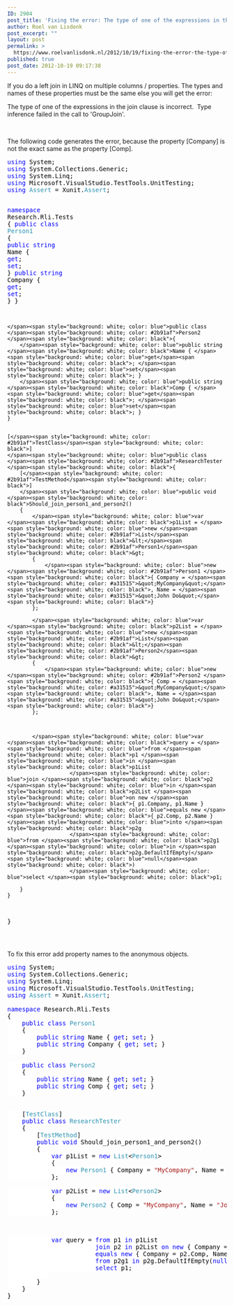 ```yaml
---
ID: 2904
post_title: 'Fixing the error: The type of one of the expressions in the join clause is incorrect.  Type inference failed in the call to &#8216;GroupJoin&#8217;. in a left join with LINQ.'
author: Roel van Lisdonk
post_excerpt: ""
layout: post
permalink: >
  https://www.roelvanlisdonk.nl/2012/10/19/fixing-the-error-the-type-of-one-of-the-expressions-in-the-join-clause-is-incorrect-type-inference-failed-in-the-call-to-groupjoin-in-a-left-join-with-linq/
published: true
post_date: 2012-10-19 09:17:38
---
```

<p>If you do a left join in LINQ on multiple columns / properties. The types and names of these properties must be the same else you will get the error:</p>  <p>The type of one of the expressions in the join clause is incorrect.&#160; Type inference failed in the call to 'GroupJoin'.</p>  <p>&#160;</p>  <p>The following code generates the error, because the property [Company] is not the exact same as the property [Comp]. </p>  <pre class="code"><span style="background: white; color: blue">using </span><span style="background: white; color: black">System;
</span><span style="background: white; color: blue">using </span><span style="background: white; color: black">System.Collections.Generic;
</span><span style="background: white; color: blue">using </span><span style="background: white; color: black">System.Linq;
</span><span style="background: white; color: blue">using </span><span style="background: white; color: black">Microsoft.VisualStudio.TestTools.UnitTesting;
</span><span style="background: white; color: blue">using </span><span style="background: white; color: #2b91af">Assert </span><span style="background: white; color: black">= Xunit.</span><span style="background: white; color: #2b91af">Assert</span><span style="background: white; color: black">;

</span><span style="background: white; color: blue">namespace </span><span style="background: white; color: black">Research.Rli.Tests
{
    </span><span style="background: white; color: blue">public class </span><span style="background: white; color: #2b91af">Person1
    </span><span style="background: white; color: black">{
        </span><span style="background: white; color: blue">public string </span><span style="background: white; color: black">Name { </span><span style="background: white; color: blue">get</span><span style="background: white; color: black">; </span><span style="background: white; color: blue">set</span><span style="background: white; color: black">; }
        </span><span style="background: white; color: blue">public string </span><span style="background: white; color: black">Company { </span><span style="background: white; color: blue">get</span><span style="background: white; color: black">; </span><span style="background: white; color: blue">set</span><span style="background: white; color: black">; }
    }

    </span><span style="background: white; color: blue">public class </span><span style="background: white; color: #2b91af">Person2
    </span><span style="background: white; color: black">{
        </span><span style="background: white; color: blue">public string </span><span style="background: white; color: black">Name { </span><span style="background: white; color: blue">get</span><span style="background: white; color: black">; </span><span style="background: white; color: blue">set</span><span style="background: white; color: black">; }
        </span><span style="background: white; color: blue">public string </span><span style="background: white; color: black">Comp { </span><span style="background: white; color: blue">get</span><span style="background: white; color: black">; </span><span style="background: white; color: blue">set</span><span style="background: white; color: black">; }
    }


    [</span><span style="background: white; color: #2b91af">TestClass</span><span style="background: white; color: black">]
    </span><span style="background: white; color: blue">public class </span><span style="background: white; color: #2b91af">ResearchTester
    </span><span style="background: white; color: black">{
        [</span><span style="background: white; color: #2b91af">TestMethod</span><span style="background: white; color: black">]
        </span><span style="background: white; color: blue">public void </span><span style="background: white; color: black">Should_join_person1_and_person2()
        {
            </span><span style="background: white; color: blue">var </span><span style="background: white; color: black">p1List = </span><span style="background: white; color: blue">new </span><span style="background: white; color: #2b91af">List</span><span style="background: white; color: black">&lt;</span><span style="background: white; color: #2b91af">Person1</span><span style="background: white; color: black">&gt;
            {
                </span><span style="background: white; color: blue">new </span><span style="background: white; color: #2b91af">Person1 </span><span style="background: white; color: black">{ Company = </span><span style="background: white; color: #a31515">&quot;MyCompany&quot;</span><span style="background: white; color: black">, Name = </span><span style="background: white; color: #a31515">&quot;John Do&quot;</span><span style="background: white; color: black">}
            };

            </span><span style="background: white; color: blue">var </span><span style="background: white; color: black">p2List = </span><span style="background: white; color: blue">new </span><span style="background: white; color: #2b91af">List</span><span style="background: white; color: black">&lt;</span><span style="background: white; color: #2b91af">Person2</span><span style="background: white; color: black">&gt;
            {
                </span><span style="background: white; color: blue">new </span><span style="background: white; color: #2b91af">Person2 </span><span style="background: white; color: black">{ Comp = </span><span style="background: white; color: #a31515">&quot;MyCompany&quot;</span><span style="background: white; color: black">, Name = </span><span style="background: white; color: #a31515">&quot;John Do&quot;</span><span style="background: white; color: black">}
            };



            </span><span style="background: white; color: blue">var </span><span style="background: white; color: black">query = </span><span style="background: white; color: blue">from </span><span style="background: white; color: black">p1 </span><span style="background: white; color: blue">in </span><span style="background: white; color: black">p1List
                        </span><span style="background: white; color: blue">join </span><span style="background: white; color: black">p2 </span><span style="background: white; color: blue">in </span><span style="background: white; color: black">p2List </span><span style="background: white; color: blue">on new </span><span style="background: white; color: black">{ p1.Company, p1.Name } </span><span style="background: white; color: blue">equals new </span><span style="background: white; color: black">{ p2.Comp, p2.Name } </span><span style="background: white; color: blue">into </span><span style="background: white; color: black">p2g
                        </span><span style="background: white; color: blue">from </span><span style="background: white; color: black">p2g1 </span><span style="background: white; color: blue">in </span><span style="background: white; color: black">p2g.DefaultIfEmpty(</span><span style="background: white; color: blue">null</span><span style="background: white; color: black">)
                        </span><span style="background: white; color: blue">select </span><span style="background: white; color: black">p1;
           
        }
    }
}


</span></pre>


<p>To fix this error add property names to the anonymous objects.</p>

<pre class="code"><span style="background: white; color: blue">using </span><span style="background: white; color: black">System;
</span><span style="background: white; color: blue">using </span><span style="background: white; color: black">System.Collections.Generic;
</span><span style="background: white; color: blue">using </span><span style="background: white; color: black">System.Linq;
</span><span style="background: white; color: blue">using </span><span style="background: white; color: black">Microsoft.VisualStudio.TestTools.UnitTesting;
</span><span style="background: white; color: blue">using </span><span style="background: white; color: #2b91af">Assert </span><span style="background: white; color: black">= Xunit.</span><span style="background: white; color: #2b91af">Assert</span><span style="background: white; color: black">;

</span><span style="background: white; color: blue">namespace </span><span style="background: white; color: black">Research.Rli.Tests
{
    </span><span style="background: white; color: blue">public class </span><span style="background: white; color: #2b91af">Person1
    </span><span style="background: white; color: black">{
        </span><span style="background: white; color: blue">public string </span><span style="background: white; color: black">Name { </span><span style="background: white; color: blue">get</span><span style="background: white; color: black">; </span><span style="background: white; color: blue">set</span><span style="background: white; color: black">; }
        </span><span style="background: white; color: blue">public string </span><span style="background: white; color: black">Company { </span><span style="background: white; color: blue">get</span><span style="background: white; color: black">; </span><span style="background: white; color: blue">set</span><span style="background: white; color: black">; }
    }

    </span><span style="background: white; color: blue">public class </span><span style="background: white; color: #2b91af">Person2
    </span><span style="background: white; color: black">{
        </span><span style="background: white; color: blue">public string </span><span style="background: white; color: black">Name { </span><span style="background: white; color: blue">get</span><span style="background: white; color: black">; </span><span style="background: white; color: blue">set</span><span style="background: white; color: black">; }
        </span><span style="background: white; color: blue">public string </span><span style="background: white; color: black">Comp { </span><span style="background: white; color: blue">get</span><span style="background: white; color: black">; </span><span style="background: white; color: blue">set</span><span style="background: white; color: black">; }
    }


    [</span><span style="background: white; color: #2b91af">TestClass</span><span style="background: white; color: black">]
    </span><span style="background: white; color: blue">public class </span><span style="background: white; color: #2b91af">ResearchTester
    </span><span style="background: white; color: black">{
        [</span><span style="background: white; color: #2b91af">TestMethod</span><span style="background: white; color: black">]
        </span><span style="background: white; color: blue">public void </span><span style="background: white; color: black">Should_join_person1_and_person2()
        {
            </span><span style="background: white; color: blue">var </span><span style="background: white; color: black">p1List = </span><span style="background: white; color: blue">new </span><span style="background: white; color: #2b91af">List</span><span style="background: white; color: black">&lt;</span><span style="background: white; color: #2b91af">Person1</span><span style="background: white; color: black">&gt;
            {
                </span><span style="background: white; color: blue">new </span><span style="background: white; color: #2b91af">Person1 </span><span style="background: white; color: black">{ Company = </span><span style="background: white; color: #a31515">&quot;MyCompany&quot;</span><span style="background: white; color: black">, Name = </span><span style="background: white; color: #a31515">&quot;John Do&quot;</span><span style="background: white; color: black">}
            };

            </span><span style="background: white; color: blue">var </span><span style="background: white; color: black">p2List = </span><span style="background: white; color: blue">new </span><span style="background: white; color: #2b91af">List</span><span style="background: white; color: black">&lt;</span><span style="background: white; color: #2b91af">Person2</span><span style="background: white; color: black">&gt;
            {
                </span><span style="background: white; color: blue">new </span><span style="background: white; color: #2b91af">Person2 </span><span style="background: white; color: black">{ Comp = </span><span style="background: white; color: #a31515">&quot;MyCompany&quot;</span><span style="background: white; color: black">, Name = </span><span style="background: white; color: #a31515">&quot;John Do&quot;</span><span style="background: white; color: black">}
            };



            </span><span style="background: white; color: blue">var </span><span style="background: white; color: black">query = </span><span style="background: white; color: blue">from </span><span style="background: white; color: black">p1 </span><span style="background: white; color: blue">in </span><span style="background: white; color: black">p1List
                        </span><span style="background: white; color: blue">join </span><span style="background: white; color: black">p2 </span><span style="background: white; color: blue">in </span><span style="background: white; color: black">p2List </span><span style="background: white; color: blue">on new </span><span style="background: white; color: black">{ Company = p1.Company, Name = p1.Name } <br />                        </span><span style="background: white; color: blue">equals new </span><span style="background: white; color: black">{ Company = p2.Comp, Name = p2.Name } </span><span style="background: white; color: blue">into </span><span style="background: white; color: black">p2g
                        </span><span style="background: white; color: blue">from </span><span style="background: white; color: black">p2g1 </span><span style="background: white; color: blue">in </span><span style="background: white; color: black">p2g.DefaultIfEmpty(</span><span style="background: white; color: blue">null</span><span style="background: white; color: black">)
                        </span><span style="background: white; color: blue">select </span><span style="background: white; color: black">p1;
           
        }
    }
}


</span></pre>